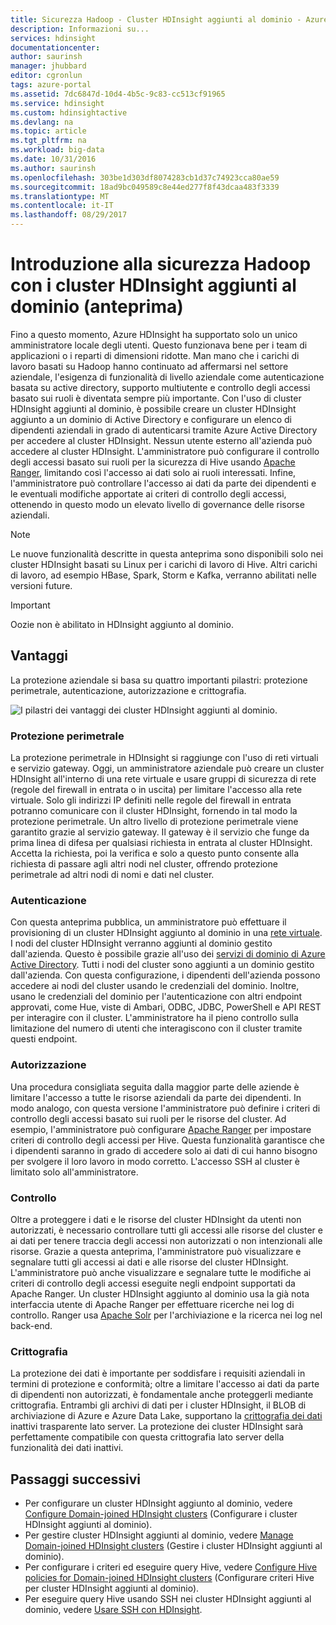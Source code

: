 ```yaml
---
title: Sicurezza Hadoop - Cluster HDInsight aggiunti al dominio - Azure | Documentazione Microsoft
description: Informazioni su...
services: hdinsight
documentationcenter: 
author: saurinsh
manager: jhubbard
editor: cgronlun
tags: azure-portal
ms.assetid: 7dc6847d-10d4-4b5c-9c83-cc513cf91965
ms.service: hdinsight
ms.custom: hdinsightactive
ms.devlang: na
ms.topic: article
ms.tgt_pltfrm: na
ms.workload: big-data
ms.date: 10/31/2016
ms.author: saurinsh
ms.openlocfilehash: 303be1d303df8074283cb1d37c74923cca80ae59
ms.sourcegitcommit: 18ad9bc049589c8e44ed277f8f43dcaa483f3339
ms.translationtype: MT
ms.contentlocale: it-IT
ms.lasthandoff: 08/29/2017
---
```

# <a name="an-introduction-to-hadoop-security-with-domain-joined-hdinsight-clusters-preview"></a>Introduzione alla sicurezza Hadoop con i cluster HDInsight aggiunti al dominio (anteprima)

Fino a questo momento, Azure HDInsight ha supportato solo un unico amministratore locale degli utenti. Questo funzionava bene per i team di applicazioni o i reparti di dimensioni ridotte. Man mano che i carichi di lavoro basati su Hadoop hanno continuato ad affermarsi nel settore aziendale, l'esigenza di funzionalità di livello aziendale come autenticazione basata su active directory, supporto multiutente e controllo degli accessi basato sui ruoli è diventata sempre più importante. Con l'uso di cluster HDInsight aggiunti al dominio, è possibile creare un cluster HDInsight aggiunto a un dominio di Active Directory e configurare un elenco di dipendenti aziendali in grado di autenticarsi tramite Azure Active Directory per accedere al cluster HDInsight. Nessun utente esterno all'azienda può accedere al cluster HDInsight. L'amministratore può configurare il controllo degli accessi basato sui ruoli per la sicurezza di Hive usando [Apache Ranger](http://hortonworks.com/apache/ranger/), limitando così l'accesso ai dati solo ai ruoli interessati. Infine, l'amministratore può controllare l'accesso ai dati da parte dei dipendenti e le eventuali modifiche apportate ai criteri di controllo degli accessi, ottenendo in questo modo un elevato livello di governance delle risorse aziendali.

> [!NOTE]
> Le nuove funzionalità descritte in questa anteprima sono disponibili solo nei cluster HDInsight basati su Linux per i carichi di lavoro di Hive. Altri carichi di lavoro, ad esempio HBase, Spark, Storm e Kafka, verranno abilitati nelle versioni future.

> [!IMPORTANT]
> Oozie non è abilitato in HDInsight aggiunto al dominio.

## <a name="benefits"></a>Vantaggi
La protezione aziendale si basa su quattro importanti pilastri: protezione perimetrale, autenticazione, autorizzazione e crittografia.

![I pilastri dei vantaggi dei cluster HDInsight aggiunti al dominio](./media/hdinsight-domain-joined-introduction/hdinsight-domain-joined-four-pillars.png).

### <a name="perimeter-security"></a>Protezione perimetrale
La protezione perimetrale in HDInsight si raggiunge con l'uso di reti virtuali e servizio gateway. Oggi, un amministratore aziendale può creare un cluster HDInsight all'interno di una rete virtuale e usare gruppi di sicurezza di rete (regole del firewall in entrata o in uscita) per limitare l'accesso alla rete virtuale. Solo gli indirizzi IP definiti nelle regole del firewall in entrata potranno comunicare con il cluster HDInsight, fornendo in tal modo la protezione perimetrale. Un altro livello di protezione perimetrale viene garantito grazie al servizio gateway. Il gateway è il servizio che funge da prima linea di difesa per qualsiasi richiesta in entrata al cluster HDInsight. Accetta la richiesta, poi la verifica e solo a questo punto consente alla richiesta di passare agli altri nodi nel cluster, offrendo protezione perimetrale ad altri nodi di nomi e dati nel cluster.

### <a name="authentication"></a>Autenticazione
Con questa anteprima pubblica, un amministratore può effettuare il provisioning di un cluster HDInsight aggiunto al dominio in una [rete virtuale](https://azure.microsoft.com/services/virtual-network/). I nodi del cluster HDInsight verranno aggiunti al dominio gestito dall'azienda. Questo è possibile grazie all'uso dei [servizi di dominio di Azure Active Directory](../active-directory-domain-services/active-directory-ds-overview.md). Tutti i nodi del cluster sono aggiunti a un dominio gestito dall'azienda. Con questa configurazione, i dipendenti dell'azienda possono accedere ai nodi del cluster usando le credenziali del dominio. Inoltre, usano le credenziali del dominio per l'autenticazione con altri endpoint approvati, come Hue, viste di Ambari, ODBC, JDBC, PowerShell e API REST per interagire con il cluster. L'amministratore ha il pieno controllo sulla limitazione del numero di utenti che interagiscono con il cluster tramite questi endpoint.

### <a name="authorization"></a>Autorizzazione
Una procedura consigliata seguita dalla maggior parte delle aziende è limitare l'accesso a tutte le risorse aziendali da parte dei dipendenti. In modo analogo, con questa versione l'amministratore può definire i criteri di controllo degli accessi basato sui ruoli per le risorse del cluster. Ad esempio, l'amministratore può configurare [Apache Ranger](http://hortonworks.com/apache/ranger/) per impostare criteri di controllo degli accessi per Hive. Questa funzionalità garantisce che i dipendenti saranno in grado di accedere solo ai dati di cui hanno bisogno per svolgere il loro lavoro in modo corretto. L'accesso SSH al cluster è limitato solo all'amministratore.

### <a name="auditing"></a>Controllo
Oltre a proteggere i dati e le risorse del cluster HDInsight da utenti non autorizzati, è necessario controllare tutti gli accessi alle risorse del cluster e ai dati per tenere traccia degli accessi non autorizzati o non intenzionali alle risorse. Grazie a questa anteprima, l'amministratore può visualizzare e segnalare tutti gli accessi ai dati e alle risorse del cluster HDInsight. L'amministratore può anche visualizzare e segnalare tutte le modifiche ai criteri di controllo degli accessi eseguite negli endpoint supportati da Apache Ranger. Un cluster HDInsight aggiunto al dominio usa la già nota interfaccia utente di Apache Ranger per effettuare ricerche nei log di controllo. Ranger usa [Apache Solr](http://hortonworks.com/apache/solr/) per l'archiviazione e la ricerca nei log nel back-end.

### <a name="encryption"></a>Crittografia
La protezione dei dati è importante per soddisfare i requisiti aziendali in termini di protezione e conformità; oltre a limitare l'accesso ai dati da parte di dipendenti non autorizzati, è fondamentale anche proteggerli mediante crittografia. Entrambi gli archivi di dati per i cluster HDInsight, il BLOB di archiviazione di Azure e Azure Data Lake, supportano la [crittografia dei dati](../storage/common/storage-service-encryption.md) inattivi trasparente lato server. La protezione dei cluster HDInsight sarà perfettamente compatibile con questa crittografia lato server della funzionalità dei dati inattivi.

## <a name="next-steps"></a>Passaggi successivi
* Per configurare un cluster HDInsight aggiunto al dominio, vedere [Configure Domain-joined HDInsight clusters](hdinsight-domain-joined-configure.md) (Configurare i cluster HDInsight aggiunti al dominio).
* Per gestire cluster HDInsight aggiunti al dominio, vedere [Manage Domain-joined HDInsight clusters](hdinsight-domain-joined-manage.md) (Gestire i cluster HDInsight aggiunti al dominio).
* Per configurare i criteri ed eseguire query Hive, vedere [Configure Hive policies for Domain-joined HDInsight clusters](hdinsight-domain-joined-run-hive.md) (Configurare criteri Hive per cluster HDInsight aggiunti al dominio).
* Per eseguire query Hive usando SSH nei cluster HDInsight aggiunti al dominio, vedere [Usare SSH con HDInsight](hdinsight-hadoop-linux-use-ssh-unix.md#domainjoined).
